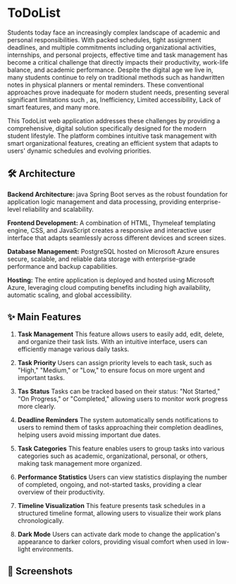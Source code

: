 # ToDoList

Students today face an increasingly complex landscape of academic and personal responsibilities. With packed schedules, tight assignment deadlines, and multiple commitments including organizational activities, internships, and personal projects, effective time and task management has become a critical challenge that directly impacts their productivity, work-life balance, and academic performance. Despite the digital age we live in, many students continue to rely on traditional methods such as handwritten notes in physical planners or mental reminders. These conventional approaches prove inadequate for modern student needs, presenting several significant limitations such , as, Inefficiency, Limited accessibility, Lack of smart features, and many more.  

This TodoList web application addresses these challenges by providing a comprehensive, digital solution specifically designed for the modern student lifestyle. The platform combines intuitive task management with smart organizational features, creating an efficient system that adapts to users' dynamic schedules and evolving priorities.

<h2>🛠️ Architecture</h2>
<b>Backend Architecture: </b> java Spring Boot serves as the robust foundation for application logic management and data processing, providing enterprise-level reliability and scalability.

<b>Frontend Development:</b> A combination of HTML, Thymeleaf templating engine, CSS, and JavaScript creates a responsive and interactive user interface that adapts seamlessly across different devices and screen sizes.

<b>Database Management:</b> PostgreSQL hosted on Microsoft Azure ensures secure, scalable, and reliable data storage with enterprise-grade performance and backup capabilities.

<b>Hosting:</b> The entire application is deployed and hosted using Microsoft Azure, leveraging cloud computing benefits including high availability, automatic scaling, and global accessibility.

<h2>✨ Main Features</h2>

1. <b>Task Management</b>
  This feature allows users to easily add, edit, delete, and organize their task lists. With an intuitive interface, users can efficiently manage various daily tasks.

2. <b>Task Priority</b>
  Users can assign priority levels to each task, such as "High," "Medium," or "Low," to ensure focus on more urgent and important tasks.

3. <b>Tas Status</b>
  Tasks can be tracked based on their status: "Not Started," "On Progress," or "Completed," allowing users to monitor work progress more clearly.

4. <b>Deadline Reminders</b>
  The system automatically sends notifications to users to remind them of tasks approaching their completion deadlines, helping users avoid missing important due dates.

5. <b>Task Categories</b>
  This feature enables users to group tasks into various categories such as academic, organizational, personal, or others, making task management more organized.

6. <b>Performance Statistics</b>
  Users can view statistics displaying the number of completed, ongoing, and not-started tasks, providing a clear overview of their productivity.

7. <b>Timeline Visualization</b>
  This feature presents task schedules in a structured timeline format, allowing users to visualize their work plans chronologically.

8. <b> Dark Mode</b>
  Users can activate dark mode to change the application's appearance to darker colors, providing visual comfort when used in low-light environments.

<h2>📸 Screenshots</h2>
